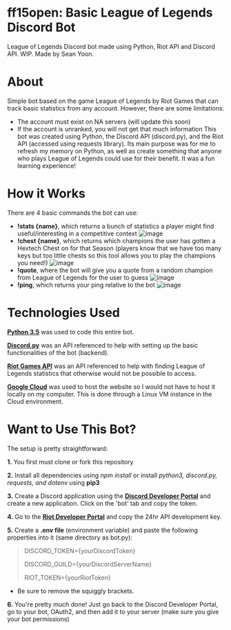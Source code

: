 # ff15open: Basic League of Legends Discord Bot 
League of Legends Discord bot made using Python, Riot API and Discord API. WIP. Made by Sean Yoon.

# About
Simple bot based on the game League of Legends by Riot Games that can track basic statistics from any account. However, there are some limitations:
- The account must exist on NA servers (will update this soon)
- If the account is unranked, you will not get that much information
This bot was created using Python, the Discord API (discord.py), and the Riot API (accessed using requests library). Its main purpose was for me to refresh my memory on Python, as well as create something that anyone who plays League of Legends could use for their benefit. It was a fun learning experience!

# How it Works
There are 4 basic commands the bot can use:
- **!stats {name}**, which returns a bunch of statistics a player might find useful/interesting in a competitive context
![image](https://user-images.githubusercontent.com/92048016/167331357-73bbf095-67c9-4aad-a6f0-3710a283f5a0.png)
- **!chest {name}**, which returns which champions the user has gotten a Hextech Chest on for that Season (players know that we have too many keys but too little chests so this tool allows you to play the champions you need!)
![image](https://user-images.githubusercontent.com/92048016/167331519-4dda6b2c-681d-4c1f-88f1-2ef0a7729248.png)
- **!quote**, where the bot will give you a quote from a random champion from League of Legends for the user to guess
![image](https://user-images.githubusercontent.com/92048016/167333393-a2018fbb-bcbf-4a12-8043-fc91f5e90217.png)
- **!ping**, which returns your ping relative to the bot
![image](https://user-images.githubusercontent.com/92048016/167333407-4bd802f9-278d-4c16-806e-af13c6eb82ea.png)

# Technologies Used
[**Python 3.5**](https://www.python.org/downloads/release/python-350/) was used to code this entire bot.

[**Discord.py**](https://discordpy.readthedocs.io/en/stable/) was an API referenced to help with setting up the basic functionalities of the bot (backend).

[**Riot Games API**](https://developer.riotgames.com/) was an API referenced to help with finding League of Legends statistics that otherwise would not be possible to access.

[**Google Cloud**](https://cloud.google.com/) was used to host the website so I would not have to host it locally on my computer. This is done through a Linux VM instance in the Cloud environment.

# Want to Use This Bot?

The setup is pretty straightforward:

**1.** You first must clone or fork this repository

**2.** Install all dependencies using *npm install* or install *python3, discord.py, requests, and dotenv* using **pip3**

**3.** Create a Discord application using the [**Discord Developer Portal**](https://discord.com/developers/docs/intro) and create a new application. Click on the 
'bot' tab and copy the token.

**4.** Go to the [**Riot Developer Portal**](https://developer.riotgames.com/) and copy the 24hr API development key.

**5.** Create a **.env file** (environment variable) and paste the following properties into it (same directory as bot.py):

> DISCORD_TOKEN={yourDiscordToken}
> 
> DISCORD_GUILD={yourDiscordServerName}
> 
> RIOT_TOKEN={yourRiotToken}

  - Be sure to remove the squiggly brackets.
 
**6.** You're pretty much done! Just go back to the Discord Developer Portal, go to your bot, OAuth2, and then add it to your server (make sure you give your bot permissions)

